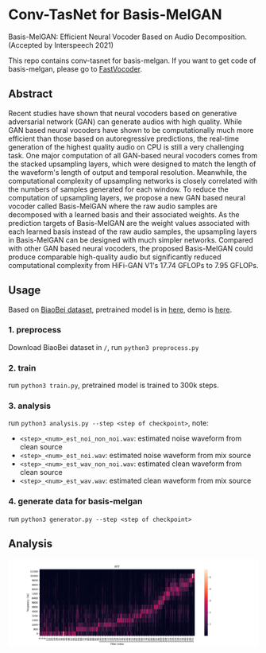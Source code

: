 # Conv-TasNet for Basis-MelGAN

Basis-MelGAN: Efficient Neural Vocoder Based on Audio Decomposition. (Accepted by Interspeech 2021)

This repo contains conv-tasnet for basis-melgan. If you want to get code of basis-melgan, please go to [FastVocoder](https://github.com/xcmyz/FastVocoder).

## Abstract

Recent studies have shown that neural vocoders based on generative adversarial network (GAN) can generate audios with high quality. While GAN based neural vocoders have shown to be computationally much more efficient than those based on autoregressive predictions, the real-time generation of the highest quality audio on CPU is still a very challenging task. One major computation of all GAN-based neural vocoders comes from the stacked upsampling layers, which were designed to match the length of the waveform's length of output and temporal resolution. Meanwhile, the computational complexity of upsampling networks is closely correlated with the numbers of samples generated for each window. To reduce the computation of upsampling layers, we propose a new GAN based neural vocoder called Basis-MelGAN where the raw audio samples are decomposed with a learned basis and their associated weights. As the prediction targets of Basis-MelGAN are the weight values associated with each learned basis instead of the raw audio samples, the upsampling layers in Basis-MelGAN can be designed with much simpler networks. Compared with other GAN based neural vocoders, the proposed Basis-MelGAN could produce comparable high-quality audio but significantly reduced computational complexity from HiFi-GAN V1's 17.74 GFLOPs to 7.95 GFLOPs.

## Usage

Based on [BiaoBei dataset](https://www.data-baker.com/#/data/index/source), pretrained model is in [here](), demo is [here](/demo).

### 1. preprocess

Download BiaoBei dataset in `/`, run `python3 preprocess.py`

### 2. train

run `python3 train.py`, pretrained model is trained to 300k steps.

### 3. analysis

run `python3 analysis.py --step <step of checkpoint>`, note:

- `<step>_<num>_est_noi_non_noi.wav`: estimated noise waveform from clean source
- `<step>_<num>_est_noi.wav`: estimated noise waveform from mix source
- `<step>_<num>_est_wav_non_noi.wav`: estimated clean waveform from clean source
- `<step>_<num>_est_wav.wav`: estimated clean waveform from mix source

### 4. generate data for basis-melgan

run `python3 generator.py --step <step of checkpoint>`

## Analysis

<div style="text-align: center">
    <img src="resource/basis_signal.png" style="max-width:100%;">
</div>
